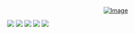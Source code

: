 <p align="center"><a href="#"><img src="https://static.zorin.space/assets/media/logos/ZorinProjectsSP.svg" alt="Image"></a></p>

[![](https://img.shields.io/github/v/release/localzet/aura.svg)](https://github.com/localzet/aura/releases)
[![](https://img.shields.io/github/actions/workflow/status/localzet/aura/release.yml.svg)](#)
[![](https://img.shields.io/github/go-mod/go-version/localzet/aura.svg)](#)
[![](https://img.shields.io/github/downloads/localzet/aura/total.svg)](#)
[![](https://img.shields.io/badge/license-GPL%20V3-blue.svg?longCache=true)](https://www.gnu.org/licenses/gpl-3.0.en.html)